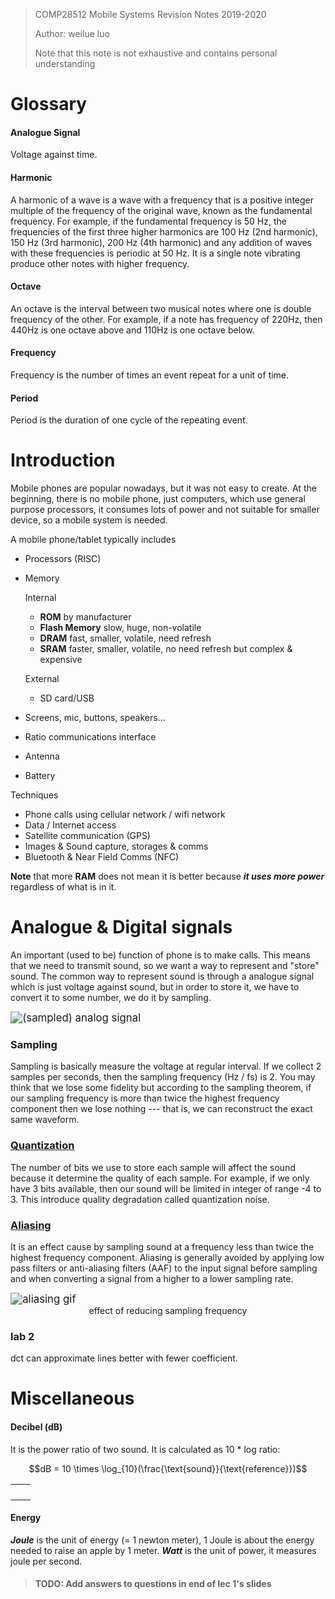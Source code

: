 > COMP28512 Mobile Systems Revision Notes 2019-2020
>
> Author: weilue luo
>
> Note that this note is not exhaustive and contains personal understanding



# Glossary

#### Analogue Signal

Voltage against time.

#### Harmonic

A harmonic of a wave is a wave with a frequency that is a positive integer multiple of the frequency of the original wave, known as the fundamental frequency. For example, if the fundamental frequency is 50 Hz, the frequencies of the first three higher harmonics are 100 Hz (2nd harmonic), 150 Hz (3rd harmonic), 200 Hz (4th harmonic) and any addition of waves with these frequencies is periodic at 50 Hz. It is a single note vibrating produce other notes with higher frequency.

#### Octave

An octave is the interval between two musical notes where one is double frequency of the other. For example, if a note has frequency of 220Hz, then 440Hz is one octave above and 110Hz is one octave below.

#### Frequency

Frequency is the number of times an event repeat for a unit of time.

#### Period

Period is the duration of one cycle of the repeating event.

# Introduction

Mobile phones are popular nowadays, but it was not easy to create. At the beginning, there is no mobile phone, just computers, which use general purpose processors, it consumes lots of power and not suitable for smaller device, so a mobile system is needed.

A mobile phone/tablet typically includes

- Processors (RISC)

- Memory

  Internal

  - **ROM** by manufacturer
  - **Flash Memory** slow, huge, non-volatile
  - **DRAM** fast, smaller, volatile, need refresh
  - **SRAM** faster, smaller, volatile, no need refresh but complex & expensive 

  External

  - SD card/USB

- Screens, mic, buttons, speakers...

- Ratio communications interface

- Antenna

- Battery

Techniques

- Phone calls using cellular network / wifi network
- Data / Internet access
- Satellite communication (GPS)
- Images & Sound capture, storages & comms
- Bluetooth & Near Field Comms (NFC)

**Note** that more **RAM** does not mean it is better because ***it uses more power*** regardless of what is in it.

# Analogue & Digital signals

An important (used to be) function of phone is to make calls. This means that we need to transmit sound, so we want a way to represent and "store" sound. The common way to represent sound is through a analogue signal which is just voltage against sound, but in order to store it, we have to convert it to some number, we do it by sampling.

<img src="https://i.ibb.co/YhB3wb5/screenshot-online-manchester-ac-uk-2020-02-11-11-26-30.png" alt="(sampled) analog signal" style="zoom:120%;" />

### Sampling

Sampling is basically measure the voltage at regular interval. If we collect 2 samples per seconds, then the sampling frequency (Hz / fs) is 2. You may think that we lose some fidelity but according to the sampling theorem, if our sampling frequency is more than twice the highest frequency component then we lose nothing --- that is, we can reconstruct the exact same waveform.

### [Quantization](https://en.wikipedia.org/wiki/Quantization_(signal_processing))

The number of bits we use to store each sample will affect the sound because it determine the quality of each sample. For example, if we only have 3 bits available, then our sound will be limited in integer of range -4 to 3. This introduce quality degradation called quantization noise.

### [Aliasing](https://en.wikipedia.org/wiki/Aliasing)

It is an effect cause by sampling sound at a frequency less than twice the highest frequency component. Aliasing is generally avoided by applying low pass filters or anti-aliasing filters (AAF) to the input signal before sampling and when converting a signal from a higher to a lower sampling rate.

<img src="https://upload.wikimedia.org/wikipedia/commons/c/cf/Aliasing_sinusoidal.gif" alt="aliasing gif" style="zoom:120%;" />

<center>effect of reducing sampling frequency</center>

### lab 2

dct can approximate lines better with fewer coefficient.
# Miscellaneous

#### Decibel (dB)

It is the power ratio of two sound. It is calculated as 10 * log ratio:

$$dB = 10 \times \log_{10}(\frac{\text{sound}}{\text{reference}})$$



|      |      |
| ---- | ---- |
|      |      |
|      |      |
|      |      |
|      |      |



#### Energy

***Joule*** is the unit of energy (= 1 newton meter), 1 Joule is about the energy needed to raise an apple by 1 meter. ***Watt*** is the unit of power, it measures joule per second.

> #### TODO: Add answers to questions in end of lec 1's slides
